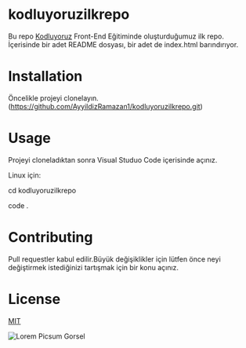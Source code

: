 # kodluyoruzilkrepo

Bu repo [Kodluyoruz](https://kodluyoruz.org) Front-End Eğitiminde oluşturduğumuz ilk repo. İçerisinde bir adet README dosyası, bir adet de index.html barındırıyor.

# Installation
Öncelikle projeyi clonelayın.(https://github.com/AyyildizRamazan1/kodluyoruzilkrepo.git)

# Usage
Projeyi cloneladıktan sonra Visual Studuo Code içerisinde açınız.

Linux için:

cd kodluyoruzilkrepo

code .

# Contributing

Pull requestler kabul edilir.Büyük değişiklikler için lütfen önce neyi değiştirmek istediğinizi tartışmak için bir konu açınız.

# License

[MIT](https://choosealicense.com/licenses/mit/)

 ![Lorem Picsum Gorsel](https://r.resimlink.com/Me3mrhDnKo_E.png)

